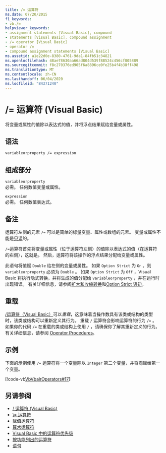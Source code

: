 ```yaml
---
title: /= 运算符
ms.date: 07/20/2015
f1_keywords:
- vb./=
helpviewer_keywords:
- assignment statements [Visual Basic], compound
- statements [Visual Basic], compound assignment
- /= operator [Visual Basic]
- operator /=
- compound assignment statements [Visual Basic]
ms.assetid: a1e22d0e-8380-4761-9da1-84fb51c34821
ms.openlocfilehash: 48ae78630aa66ad804d539f88524c456cf805889
ms.sourcegitcommit: f8c270376ed905f6a8896ce0fe25b4f4b38ff498
ms.translationtype: MT
ms.contentlocale: zh-CN
ms.lasthandoff: 06/04/2020
ms.locfileid: "84371240"
---
```

# <a name="-operator-visual-basic"></a>/= 运算符 (Visual Basic)
将变量或属性的值除以表达式的值，并将浮点结果赋给变量或属性。  
  
## <a name="syntax"></a>语法  
  
```vb  
variableorproperty /= expression  
```  
  
## <a name="parts"></a>组成部分  
 `variableorproperty`  
 必需。 任何数值变量或属性。  
  
 `expression`  
 必需。 任何数值表达式。  
  
## <a name="remarks"></a>备注  
 运算符左侧的元素 `/=` 可以是简单的标量变量、属性或数组的元素。 变量或属性不能是[只读](../modifiers/readonly.md)的。  
  
 `/=`运算符首先将变量或属性（位于运算符左侧）的值除以表达式的值（在运算符的右侧），这就是。 然后，运算符将该操作的浮点结果分配给变量或属性。  
  
 此语句将值赋 `Double` 给左侧的变量或属性。 如果 `Option Strict` 为 `On` ，则 `variableorproperty` 必须为 `Double` 。 如果 `Option Strict` 为 `Off` ，Visual Basic 将执行隐式转换，并将生成的值分配给 `variableorproperty` ，并在运行时出现错误。 有关详细信息，请参阅[扩大和收缩转换](../../programming-guide/language-features/data-types/widening-and-narrowing-conversions.md)和[Option Strict 语句](../statements/option-strict-statement.md)。  
  
## <a name="overloading"></a>重载  
 [/运算符（Visual Basic）](floating-point-division-operator.md)可以*重载*，这意味着当操作数具有该类或结构的类型时，该类或结构可以重新定义其行为。 重载 `/` 运算符会影响运算符的行为 `/=` 。 如果你的代码 `/=` 在重载的类或结构上使用 `/` ，请确保你了解其重新定义的行为。 有关详细信息，请参阅 [Operator Procedures](../../programming-guide/language-features/procedures/operator-procedures.md)。  
  
## <a name="example"></a>示例  
 下面的示例使用 `/=` 运算符将一个变量除以 `Integer` 第二个变量，并将商赋给第一个变量。  
  
 [!code-vb[VbVbalrOperators#17](~/samples/snippets/visualbasic/VS_Snippets_VBCSharp/VbVbalrOperators/VB/Class1.vb#17)]  
  
## <a name="see-also"></a>另请参阅

- [/ 运算符 (Visual Basic)](floating-point-division-operator.md)
- [\\= 运算符](integer-division-assignment-operator.md)
- [赋值运算符](assignment-operators.md)
- [算术运算符](arithmetic-operators.md)
- [Visual Basic 中的运算符优先级](operator-precedence.md)
- [按功能列出的运算符](operators-listed-by-functionality.md)
- [语句](../../programming-guide/language-features/statements.md)
